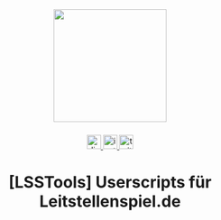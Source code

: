 <div align="center">
  <img height="200" src="https://www.ninorossi.de/lss/logo1.png"  />
</div>

###

<div align="center">
  <a href="https://discord.gg/fQMF5frbsr" target="_blank">
    <img src="https://img.shields.io/static/v1?message=Server&logo=discord&label=Discord&color=7289DA&logoColor=white&labelColor=&style=for-the-badge" height="25" alt="discord logo"  />
  </a>
  <a href="https://www.instagram.com/ninorossiberlin/" target="_blank">
    <img src="https://img.shields.io/static/v1?message=Instagram&logo=instagram&label=&color=E4405F&logoColor=white&labelColor=&style=for-the-badge" height="25" alt="instagram logo"  />
  </a>
  <a href="https://www.twitch.tv/nirolp" target="_blank">
    <img src="https://img.shields.io/static/v1?message=Twitch&logo=twitch&label=&color=9146FF&logoColor=white&labelColor=&style=for-the-badge" height="25" alt="twitch logo"  />
  </a>
</div>

###

<h1 align="center">[LSSTools] Userscripts für Leitstellenspiel.de</h1>

###

